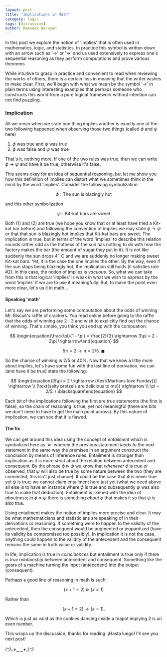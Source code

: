 ```yaml
---
layout: post
title: "Implications in Math"
category: logic
tags: [discussion]
author: Ramneek Narayan
---
```


In this post we explore the notion of 'implies' that is often used in mathematics, logic, and statistics. In practice this symbol is written down with an arrow such as '$\rightarrow$' or '$\Rightarrow$' and us used extensively to express one's sequential reasoning as they perform computations and prove various theorems.

While intuitive to grasp in practice and convenient to read when reviewing the works of others, there is a certain loss in meaning that the writer wishes to make clear. First, we'll begin with what we mean by the symbol '$\rightarrow$' in plain terms using interesting examples that perhaps someone who constructs this world from a pure logical framework without intention can not find puzzling.

### Implication

All we mean when we state one thing implies another is exactly one of the two following happened when observing those two things (called $\phi$ and $\psi$ here)

1. $\phi$ was true and $\psi$ was true
2. $\phi$ was false and $\psi$ was true

That's it, nothing more. If one of the two rules was true, then we can write $\phi \rightarrow \psi$ and have it be true, otherwise it's false.

This seems okay for an idea of sequential reasoning, but let me show you how this definition of implies can distort what we sometimes think in the mind by the word 'implies'. Consider the following symbolization:

$$
\begin{equation}\phi: \text{The sun is blazingly hot}\end{equation}
$$

and this other symbolization

$$
\begin{equation}\psi: \text{Kit-kat bars are sweet}\end{equation}
$$

Both $(1)$ and $(2)$ are true (we hope you know that or at least have tried a Kit-kat bar before) and following the convention of implies we may state $\phi \rightarrow \psi$ or that that sun is blazingly hot implies that Kit-kat bars are sweet. The implication is true, but in terms of the word 'implies' to describe this relation sounds rather odd as the hotness of the sun has nothing to do with how the factory makes the bar (the amount of sugar they put in it). It is not like suddenly the sun drops $4^\circ$ C and we are suddenly no longer making sweet Kit-kat bars. Yet, it is the case the one implies the other.  By the way, even if the sun stops being blazingly hot, the implication still holds (it satisties rule \#2). In this case, the notion of implies is *vacuous*. So, what we can take from this is that logical 'implies' is weak in what we wish to express by the word 'implies' if we are to use it meaningfully. But, to make the point even more clear, let's us it in math...

#### Speaking 'math'

Let's say we are performing some computation about the odds of winning Mr. Biscuit's raffle of crackers. You read online before going to the raffle that the odds of winning are $2:3$ and wish to explicitly find out the chance of winning. That's simple, you think you end up with the compuation:

$$
\begin{equation}\frac{\pi}{1 - \pi} = \frac{2}{3} \rightarrow 3\pi = 2 - 2\pi \rightarrow\end{equation}
$$

$$
\begin{equation}5\pi = 2 \rightarrow \pi = 2/5. \  \blacksquare\end{equation}
$$

So the chance of winning is $2/5$ or $40\%$. Now that we know a little more about implies, let's have some fun with the last line of derivation, we can (and have it be true) state the following:

$$
\begin{equation}[5\pi = 2 \rightarrow (\text{Martians love Funday})] \rightarrow \\ (\text{salty pretzels are delicious to me}) \rightarrow \\ \pi = 2/5. \ \blacksquare\end{equation}
$$

Each bit of the implications following the first are true statements (the first is false), so the chain of reasoning is true, yet not meaningful (there are bits we don't need to have to get the main point across). By this nature of implication, we can see that it is flawed.

#### The fix

We can get around this idea using the concept of *entailment* which is symbolized here as '$\triangleright$' wherein the previous statement *leads to* the next statement in the same way the premises in an argument construct the conclusion by means of inference rules. Entailment is stronger than implication as it is more strict about the relation between antecedent and consequent. By the phrase $\phi \triangleright \psi$ we know that *whenever* $\phi$ is true or observed, that $\psi$ will also be true by some nature between the two (they are connected, this isn't just chance). It could be the case that $\phi$ is never true yet $\psi$ is true; we cannot claim entailment here just yet (what we need above all else is to have an instance where $\phi$ is true and subsequently $\psi$ was also true to make that deduction). Entailment is likened with the idea of *aboutness*; in $\phi \triangleright \psi$ there is something *about* $\phi$ that makes it so that $\psi$ is also true.

Using entailment makes the notion of implies more precise and clear. It may be what mathematicians and statisticians are speaking of in their derivations or reasoning. If something were to happen to the validity of the antecedent, then the consequent would be augmented or jeopardized (have its validity be compromised too possibly). In implication it is not the case, anything could happen to the validity of the antecedent and the consequent remains the same in truth value or validity.

In life, implication is true in *coincidences* but entailment is true only if there is *true relationship* between antecedent and consequent. Something like the gears of a machine turning the input (antecedent) into the output (consequent).

Perhaps a good line of reasoning in math is such:

$$
\begin{equation}(x + 1 = 2 )\triangleright (x = 1)\end{equation}
$$

Rather than

$$
\begin{equation}(x + 1 = 2) \rightarrow (x = 1).\end{equation}
$$

Which is just as valid as the cookies dancing inside a teapot implying 2 is an even number.

This wraps up the discussion, thanks for reading.  ¡Hasta luego! I'll see you next post! 

(づ｡◕‿‿◕｡)づ
